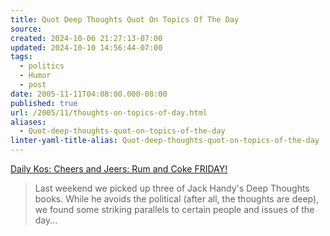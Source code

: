 ```yaml
---
title: Quot Deep Thoughts Quot On Topics Of The Day
source: 
created: 2024-10-06 21:27:13-07:00
updated: 2024-10-10 14:56:44-07:00
tags:
  - politics
  - Humor
  - post
date: 2005-11-11T04:08:00.000-08:00
published: true
url: /2005/11/thoughts-on-topics-of-day.html
aliases:
  - Quot-deep-thoughts-quot-on-topics-of-the-day
linter-yaml-title-alias: Quot-deep-thoughts-quot-on-topics-of-the-day
---
```



[Daily Kos: Cheers and Jeers: Rum and Coke FRIDAY!](http://www.dailykos.com/storyonly/2005/11/11/93524/305 "Daily Kos: Cheers and Jeers: Rum and Coke FRIDAY!")  
  

>   
> Last weekend we picked up three of Jack Handy's Deep Thoughts books. While he avoids the political (after all, the thoughts are deep), we found some striking parallels to certain people and issues of the day...